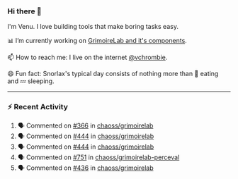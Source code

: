### Hi there 👋

I'm Venu. I love building tools that make boring tasks easy.

📊 I’m currently working on [GrimoireLab and it's components](https://chaoss.github.io/grimoirelab).

📫 How to reach me: I live on the internet [@vchrombie](https://www.google.co.in/search?q=vchrombie).

😄 Fun fact: Snorlax's typical day consists of nothing more than :doughnut: eating and :zzz: sleeping.

---

### :zap: Recent Activity

<!--START_SECTION:activity-->
1. 🗣 Commented on [#366](https://github.com/chaoss/grimoirelab/issues/366) in [chaoss/grimoirelab](https://github.com/chaoss/grimoirelab)
2. 🗣 Commented on [#444](https://github.com/chaoss/grimoirelab/issues/444) in [chaoss/grimoirelab](https://github.com/chaoss/grimoirelab)
3. 🗣 Commented on [#444](https://github.com/chaoss/grimoirelab/issues/444) in [chaoss/grimoirelab](https://github.com/chaoss/grimoirelab)
4. 🗣 Commented on [#751](https://github.com/chaoss/grimoirelab-perceval/issues/751) in [chaoss/grimoirelab-perceval](https://github.com/chaoss/grimoirelab-perceval)
5. 🗣 Commented on [#436](https://github.com/chaoss/grimoirelab/issues/436) in [chaoss/grimoirelab](https://github.com/chaoss/grimoirelab)
<!--END_SECTION:activity-->

<!--
**vchrombie/vchrombie** is a ✨ _special_ ✨ repository because its `README.md` (this file) appears on your GitHub profile.

Here are some ideas to get you started:

- 🔭 I’m currently working on ...
- 🌱 I’m currently learning ...
- 👯 I’m looking to collaborate on ...
- 🤔 I’m looking for help with ...
- 💬 Ask me about ...
- 📫 How to reach me: ...
- 😄 Pronouns: ...
- ⚡ Fun fact: ...
-->
